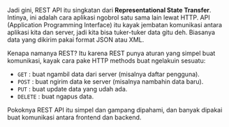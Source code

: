 <div class="space-y-3">
  <p>
    Jadi gini, REST API itu singkatan dari <b>Representational State Transfer</b>. Intinya, ini adalah cara aplikasi ngobrol satu sama lain lewat HTTP. API (Application Programming Interface) itu kayak jembatan komunikasi antara aplikasi kita dan server, jadi kita bisa tuker-tuker data gitu deh. Biasanya data yang dikirim pakai format JSON atau XML.
  </p>
  <p>
    Kenapa namanya REST? Itu karena REST punya aturan yang simpel buat komunikasi, kayak cara pake HTTP methods buat ngelakuin sesuatu:
  </p>
  <div class="content">
    <ul className="list-disc space-y-3 pb-2 pl-10">
      <li><code>GET</code> : buat ngambil data dari server (misalnya daftar pengguna).</li>
      <li><code>POST</code> : buat ngirim data ke server (misalnya nambahin data baru).</li>
      <li><code>PUT</code> : buat update data yang udah ada.</li>
      <li><code>DELETE</code> : buat ngapus data.</li>
    </ul>
  </div>
  <p>
    Pokoknya REST API itu simpel dan gampang dipahami, dan banyak dipakai buat komunikasi antara frontend dan backend.
  </p>
</div>
